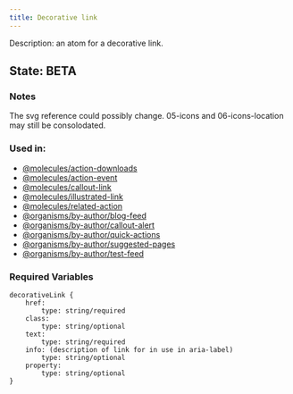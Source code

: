 ```yaml
---
title: Decorative link
---
```

Description: an atom for a decorative link.
## State: BETA

### Notes
The svg reference could possibly change. 05-icons and 06-icons-location may still be consolodated.

### Used in:
- [@molecules/action-downloads](/?p=molecules-action-downloads)
- [@molecules/action-event](/?p=molecules-action-event)
- [@molecules/callout-link](/?p=molecules-callout-link)
- [@molecules/illustrated-link](/?p=molecules-illustrated-link)
- [@molecules/related-action](/?p=molecules-related-action)
- [@organisms/by-author/blog-feed](/?p=organisms-blog-feed)
- [@organisms/by-author/callout-alert](/?p=organisms-callout-alert)
- [@organisms/by-author/quick-actions](/?p=organisms-quick-actions)
- [@organisms/by-author/suggested-pages](/?p=organisms-suggested-pages)
- [@organisms/by-author/test-feed](/?p=organisms-test-feed)

### Required Variables
~~~
decorativeLink {
    href:
        type: string/required
    class:
        type: string/optional
    text:
        type: string/required
    info: (description of link for in use in aria-label)
        type: string/optional
    property:
        type: string/optional
}
~~~
